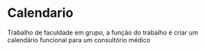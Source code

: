 # Calendario
Trabalho de faculdade em grupo, a função do trabalho é criar um calendário funcional para um consultório médico
